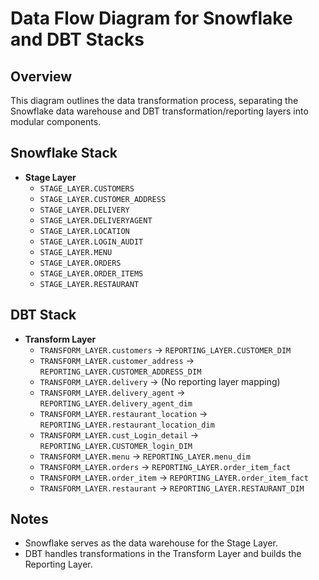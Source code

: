 # Data Flow Diagram for Snowflake and DBT Stacks

## Overview
This diagram outlines the data transformation process, separating the Snowflake data warehouse and DBT transformation/reporting layers into modular components.

## Snowflake Stack
- **Stage Layer**
  - `STAGE_LAYER.CUSTOMERS`
  - `STAGE_LAYER.CUSTOMER_ADDRESS`
  - `STAGE_LAYER.DELIVERY`
  - `STAGE_LAYER.DELIVERYAGENT`
  - `STAGE_LAYER.LOCATION`
  - `STAGE_LAYER.LOGIN_AUDIT`
  - `STAGE_LAYER.MENU`
  - `STAGE_LAYER.ORDERS`
  - `STAGE_LAYER.ORDER_ITEMS`
  - `STAGE_LAYER.RESTAURANT`

## DBT Stack
- **Transform Layer**
  - `TRANSFORM_LAYER.customers` → `REPORTING_LAYER.CUSTOMER_DIM`
  - `TRANSFORM_LAYER.customer_address` → `REPORTING_LAYER.CUSTOMER_ADDRESS_DIM`
  - `TRANSFORM_LAYER.delivery` → (No reporting layer mapping)
  - `TRANSFORM_LAYER.delivery_agent` → `REPORTING_LAYER.delivery_agent_dim`
  - `TRANSFORM_LAYER.restaurant_location` → `REPORTING_LAYER.restaurant_location_dim`
  - `TRANSFORM_LAYER.cust_Login_detail` → `REPORTING_LAYER.CUSTOMER_login_DIM`
  - `TRANSFORM_LAYER.menu` → `REPORTING_LAYER.menu_dim`
  - `TRANSFORM_LAYER.orders` → `REPORTING_LAYER.order_item_fact`
  - `TRANSFORM_LAYER.order_item` → `REPORTING_LAYER.order_item_fact`
  - `TRANSFORM_LAYER.restaurant` → `REPORTING_LAYER.RESTAURANT_DIM`

## Notes
- Snowflake serves as the data warehouse for the Stage Layer.
- DBT handles transformations in the Transform Layer and builds the Reporting Layer.